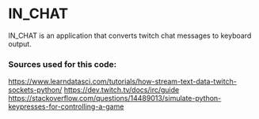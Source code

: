# IN_CHAT

IN_CHAT is an application that converts twitch chat messages to keyboard output.


### Sources used for this code:

https://www.learndatasci.com/tutorials/how-stream-text-data-twitch-sockets-python/
https://dev.twitch.tv/docs/irc/guide
https://stackoverflow.com/questions/14489013/simulate-python-keypresses-for-controlling-a-game

